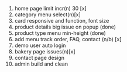 <!-- 1. Type Menu
2. Search
3. Category Search
4. Add to Cart
5. Sidebar Cart
6. Offers New Design
7. Checkout Page
8. order page
9. Auth Pages
10. order details
11. Profile Page
12. Single Page
13. Single Page Modal

=========Overall Responsive Design===========
should avoid multiple default selection at address
what about orderstatuses paginator

# Customer Profile

1. ID [non-editable]
1. avatar
1. name
1. email [non-editable]
1. contact
1. address
1. bio
1. social[type, link]
1. status [is_active]
1. total order[may or mayn't be added]

To Do

1. [type].tsx page [n]
2. check search and category(category may need some work) [n]
3. authentications[basher vai]
4. add to cart issues [merin vai]
5. single page related product [need discuss][n]
6. profile page design[anik vai]
7. no data on your orders[anik vai]
8. where to put privacy and terms pages[need discussion]
9. checkout flow finish [all]
10. apply coupon component -->

1. home page limit incr(n) 30 [x]
2. category menu select(n)[x]
3. card responsive and function, font size
4. product details big issue on popup (done)
5. product type menu min-height (done)
6. add menu track order, FAQ, contact (n/b) [x]
7. demo user auto login
8. bakery page issues(n)[x]
9. contact page design
10. admin build and clean
